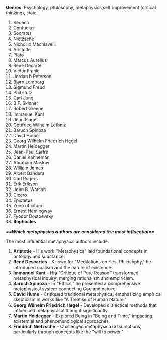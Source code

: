 
**Genres**: Psychology, philosophy, metaphysics,self improvement (critical thinking), stoic.

1. Seneca 
2. Confucius 
3. Socrates 
4. Nietzsche 
5. Nichollio Machiavelli 
6. Aristotle 
7. Plato
8. Marcus Aurelius 
9. Rene Decarte
10. Victor Frankl 
11. Jordan b Peterson 
12. Bjørn Lomborg
13. Sigmund Freud 
14. Phil stutz 
15. Carl Jung 
16. B.F. Skinner
17. Robert Greene
18. Immanuel Kant
19. Jean Piaget
20. Gottfried Wilhelm Leibniz
21. Baruch Spinoza
22. David Hume
23. Georg Wilhelm Friedrich Hegel
24. Martin Heidegger
25. Jean-Paul Sartre
26. Daniel Kahneman
27. Abraham Maslow
28. William James
29. Albert Bandura
30. Carl Rogers
31. Erik Erikson
32. John B. Watson
33. Cicero
34. Epictetus
35. Zeno of citum
36. Ernest Hemingway
37. Fyodor Dostoevsky
38. **Sophocles**









***==Which metaphysics authors are considered the most influential==***

The most influential metaphysics authors include:

1. **Aristotle** - His work "Metaphysics" laid foundational concepts in ontology and substance.
2. **René Descartes** - Known for "Meditations on First Philosophy," he introduced dualism and the nature of existence.
3. **Immanuel Kant** - His "Critique of Pure Reason" transformed metaphysical inquiry, merging rationalism and empiricism.
4. **Baruch Spinoza** - In "Ethics," he presented a comprehensive metaphysical system connecting God and nature.
5. **David Hume** - Critiqued traditional metaphysics, emphasizing empirical skepticism in works like "A Treatise of Human Nature."
6. **Georg Wilhelm Friedrich Hegel** - Developed dialectical methods that influenced metaphysical thought significantly.
7. **Martin Heidegger** - Explored Being in "Being and Time," impacting existential and phenomenological approaches.
8. **Friedrich Nietzsche** - Challenged metaphysical assumptions, particularly through concepts like the "will to power."




